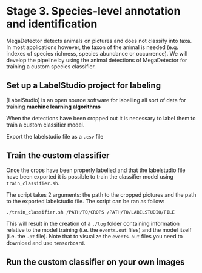 # Stage 3. Species-level annotation and identification 

MegaDetector detects animals on pictures and does not classify into taxa. In most applications however, the taxon of the animal is needed (e.g. indexes of species richness, species abundance or occurrence). We will develop the pipeline by using the animal detections of MegaDetector for training a custom species classifier.

## Set up a LabelStudio project for labeling

[LabelStudio] is an open source software for labelling all sort of data for training **machine learning algorithms**

When the detections have been cropped out it is necessary to label them to train a custom classifier model.

Export the labelstudio file as a `.csv` file

## Train the custom classifier

Once the crops have been properly labelled and that the labelstudio file have been exported it is possible to train the classifier model using `train_classifier.sh`.

The script takes 2 arguments: the path to the cropped pictures and the path to the exported labelstudio file. The script can be ran as follow:

```bash
./train_classifier.sh /PATH∕TO/CROPS /PATH/TO/LABELSTUDIO/FILE
```

This will result in the creation of a `./log` folder containing information relative to the model training (i.e. the `events.out` files) and the model itself (i.e. the `.pt` file). Note that to visualize the `events.out` files you need to download and use `tensorboard`.

## Run the custom classifier on your own images